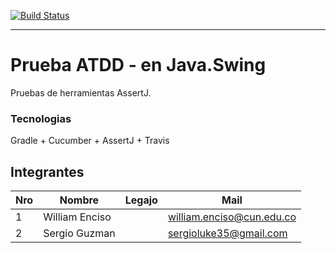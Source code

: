 [![Build Status](https://travis-ci.org/PLATYPUSCO007/Prueba-ATDD-Swing.svg?branch=master)](https://travis-ci.org/PLATYPUSCO007/Prueba-ATDD-Swing)

***

# Prueba ATDD - en Java.Swing

Pruebas de herramientas AssertJ.

### Tecnologias

Gradle + Cucumber + AssertJ + Travis

## Integrantes

Nro |    Nombre     | Legajo | Mail
----|---------------|--------|------
1   |William Enciso |        |william.enciso@cun.edu.co
2   |Sergio Guzman  |        |sergioluke35@gmail.com

